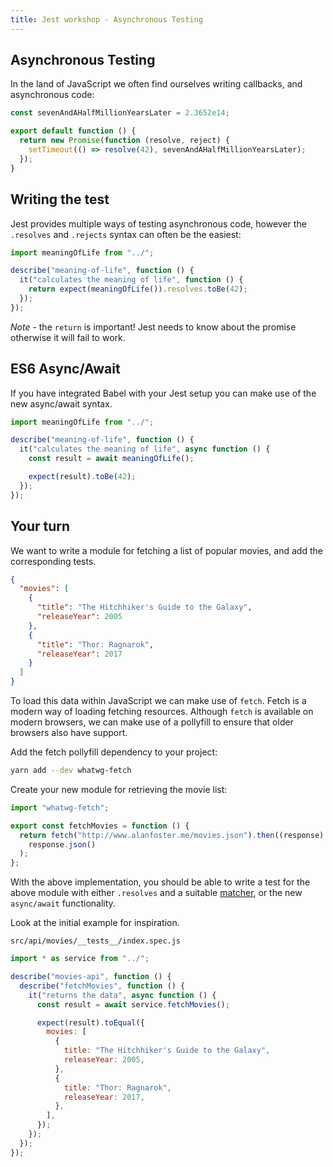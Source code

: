 ```yaml
---
title: Jest workshop - Asynchronous Testing
---
```


## Asynchronous Testing

In the land of JavaScript we often find ourselves writing callbacks, and asynchronous
code:

```javascript {"title": "src/meaning-of-index/index.js"}
const sevenAndAHalfMillionYearsLater = 2.3652e14;

export default function () {
  return new Promise(function (resolve, reject) {
    setTimeout(() => resolve(42), sevenAndAHalfMillionYearsLater);
  });
}
```

## Writing the test

Jest provides multiple ways of testing asynchronous code, however the `.resolves` and `.rejects`
syntax can often be the easiest:

```javascript {"title": "src/meaning-of-index/index.spec.js"}
import meaningOfLife from "../";

describe("meaning-of-life", function () {
  it("calculates the meaning of life", function () {
    return expect(meaningOfLife()).resolves.toBe(42);
  });
});
```

_Note_ - the `return` is important! Jest needs to know about the promise otherwise
it will fail to work.

## ES6 Async/Await

If you have integrated Babel with your Jest setup you can make use of the new async/await syntax.

```javascript
import meaningOfLife from "../";

describe("meaning-of-life", function () {
  it("calculates the meaning of life", async function () {
    const result = await meaningOfLife();

    expect(result).toBe(42);
  });
});
```

## Your turn

We want to write a module for fetching a list of popular movies, and add the corresponding tests.

```json {"title": "http://www.alanfoster.me/movies.json"}
{
  "movies": [
    {
      "title": "The Hitchhiker's Guide to the Galaxy",
      "releaseYear": 2005
    },
    {
      "title": "Thor: Ragnarok",
      "releaseYear": 2017
    }
  ]
}
```

To load this data within JavaScript we can make use of `fetch`. Fetch is a modern way of loading fetching resources.
Although `fetch` is available on modern browsers, we can make use of a pollyfill to ensure that older
browsers also have support.

Add the fetch pollyfill dependency to your project:

```bash
yarn add --dev whatwg-fetch
```

Create your new module for retrieving the movie list:

```javascript {"title": "src/api/movies/index.js"}
import "whatwg-fetch";

export const fetchMovies = function () {
  return fetch("http://www.alanfoster.me/movies.json").then((response) =>
    response.json()
  );
};
```

With the above implementation, you should be able to write a test for the above module with either `.resolves` and a
suitable [matcher](/workshops/jest/globals-and-matchers/#matchers), or the new `async/await` functionality.

Look at the initial example for inspiration.

`src/api/movies/__tests__/index.spec.js`

```javascript {"hasSpoilers": true}
import * as service from "../";

describe("movies-api", function () {
  describe("fetchMovies", function () {
    it("returns the data", async function () {
      const result = await service.fetchMovies();

      expect(result).toEqual({
        movies: [
          {
            title: "The Hitchhiker's Guide to the Galaxy",
            releaseYear: 2005,
          },
          {
            title: "Thor: Ragnarok",
            releaseYear: 2017,
          },
        ],
      });
    });
  });
});
```
